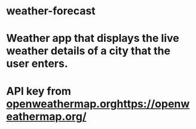 # weather-forecast

# Weather app that displays the live weather details of a city that the user enters.

# API key from [openweathermap.org](https://openweathermap.org/)https://openweathermap.org/
